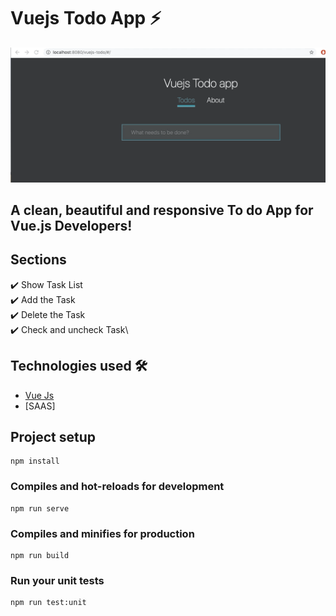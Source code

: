 # Vuejs Todo App  ⚡️
![](demo.gif)
## A clean, beautiful and responsive To do App for Vue.js Developers!

## Sections 
✔️ Show Task List\
✔️ Add the Task\
✔️ Delete the Task \
✔️ Check and uncheck Task\

## Technologies used 🛠️

- [Vue Js](https://vuejs.org/)
- [SAAS]

## Project setup
```
npm install
```

### Compiles and hot-reloads for development
```
npm run serve
```

### Compiles and minifies for production
```
npm run build
```

### Run your unit tests
```
npm run test:unit
```
